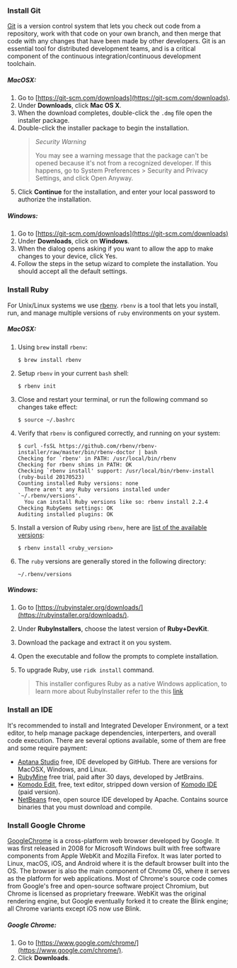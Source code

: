### Install Git

[Git](https://git-scm.com/doc) is a version control system that lets you check out code from a repository,
work with that code on your own branch, and then merge that code with any changes that have been made by other developers.
Git is an essential tool for distributed development teams, and is a critical component of the continuous
integration/continuous development toolchain.

##### MacOSX:

1. Go to [https://git-scm.com/downloads](https://git-scm.com/downloads).
2. Under **Downloads**, click **Mac OS X**.
3. When the download completes, double-click the `.dmg` file open the installer package.
4. Double-click the installer package to begin the installation.
   > *Security Warning*
   >
   > You may see a warning message that the package can't be opened because it's not from a recognized developer.
   If this happens, go to System Preferences > Security and Privacy Settings, and click Open Anyway.
5. Click **Continue** for the installation, and enter your local password to authorize the installation.

##### Windows:

1. Go to [https://git-scm.com/downloads](https://git-scm.com/downloads)
2. Under **Downloads**, click on **Windows**.
3. When the dialog opens asking if you want to allow the app to make changes to your device, click Yes.
4. Follow the steps in the setup wizard to complete the installation. You should accept all the default settings.
   <br />

### Install Ruby
For Unix/Linux systems we use [rbenv](https://github.com/rbenv/rbenv). `rbenv` is a tool that lets you install, run, and manage multiple versions of `ruby` environments on your system.

##### MacOSX:
1. Using `brew` install `rbenv`:

    ```
    $ brew install rbenv
    ```

2. Setup `rbenv` in your current `bash` shell:

    ```
    $ rbenv init
    ```

3. Close and restart your terminal, or run the following command so changes take effect:

    ```
    $ source ~/.bashrc
    ``` 

4. Verify that `rbenv` is configured correctly, and running on your system:

    ```
    $ curl -fsSL https://github.com/rbenv/rbenv-installer/raw/master/bin/rbenv-doctor | bash
    Checking for `rbenv' in PATH: /usr/local/bin/rbenv
    Checking for rbenv shims in PATH: OK
    Checking `rbenv install' support: /usr/local/bin/rbenv-install (ruby-build 20170523)
    Counting installed Ruby versions: none
      There aren't any Ruby versions installed under `~/.rbenv/versions'.
      You can install Ruby versions like so: rbenv install 2.2.4
    Checking RubyGems settings: OK
    Auditing installed plugins: OK
    ```

5. Install a version of Ruby using `rbenv`, here are [list of the available versions](https://github.com/rbenv/rbenv#installing-ruby-versions):

    ```
    $ rbenv install <ruby_version>
    ```

6. The `ruby` versions are generally stored in the following directory:

    ```
    ~/.rbenv/versions
    ```

##### Windows:
1. Go to [https://rubyinstaler.org/downloads/](https://rubyinstaller.org/downloads/).
2. Under **RubyInstallers**, choose the latest version of **Ruby+DevKit**.
3. Download the package and extract it on you system.
4. Open the executable and follow the prompts to complete installation.
4. To upgrade Ruby, use `ridk install` command.

   > This installer configures Ruby as a native Windows application, to learn more about RubyInstaller refer to the this [link](https://rubyinstaller.org/about/comparison/)

### Install an IDE

It's recommended to install and Integrated Developer Environment, or a text editor, to help manage package dependencies, interperters, and overall code execution. There are several options available, some of them are free and some require payment:

* [Aptana Studio](hhttps://github.com/aptana/studio3) free, IDE developed by GitHub. There are versions for MacOSX, Windows, and Linux.
* [RubyMine](https://www.jetbrains.com/ruby/download/) free trial, paid after 30 days, developed by JetBrains.
* [Komodo Edit](https://www.activestate.com/komodo-edit), free, text editor, stripped down version of [Komodo IDE](https://www.activestate.com/products/komodo-ide/features/) (paid version).
* [NetBeans](https://netbeans.apache.org/download/index.html) free, open source IDE developed by Apache. Contains source binaries that you must download and compile.

### Install Google Chrome 

[GoogleChrome](https://www.google.com/chrome/) is a cross-platform web browser developed by Google. It was first released in 2008 for Microsoft Windows built with free software components from Apple WebKit and Mozilla Firefox. It was later ported to Linux, macOS, iOS, and Android where it is the default browser built into the OS. The browser is also the main component of Chrome OS, where it serves as the platform for web applications.
Most of Chrome's source code comes from Google's free and open-source software project Chromium, but Chrome is licensed as proprietary freeware. WebKit was the original rendering engine, but Google eventually forked it to create the Blink engine; all Chrome variants except iOS now use Blink.



##### Google Chrome:

1. Go to [https://www.google.com/chrome/](https://www.google.com/chrome/).
2. Click **Downloads**.
